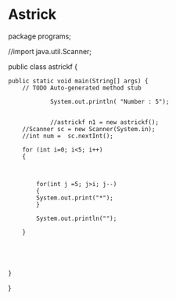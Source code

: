# Astrick
package programs;

//import java.util.Scanner;




public class astrickf {
	

	

	public static void main(String[] args) {
		// TODO Auto-generated method stub

				System.out.println( "Number : 5");
			
				
				//astrickf n1 = new astrickf();
		//Scanner sc = new Scanner(System.in);
		//int num =  sc.nextInt();
		
		for (int i=0; i<5; i++)
		{
			
				
			
			for(int j =5; j>i; j--)
			{
			System.out.print("*");
			}
			
			System.out.println("");
		
		}
		
		
		
		
		
	}

}



